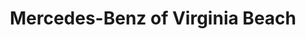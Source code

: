 ---
title: "Mercedes-Benz of Virginia Beach"
url: /virginia-beach/mercedes-benz-of-virginia-beach/
shop: car
---